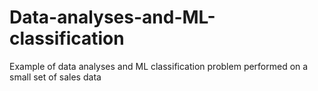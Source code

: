 # Data-analyses-and-ML-classification
Example of data analyses and ML classification problem performed on a small set of sales data
